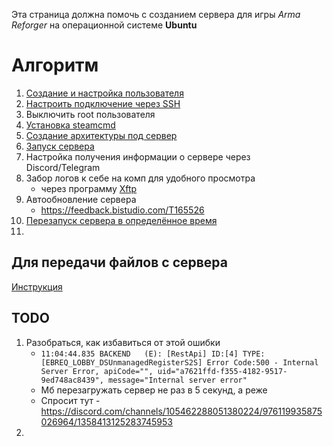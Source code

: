 Эта страница должна помочь с созданием сервера для игры _Arma Reforger_ на операционной системе **Ubuntu**

# Алгоритм
1. [Создание и настройка пользователя](CreateUser.md)
2. [Настроить подключение через SSH](SettingSSHConnection.md)
3. Выключить root пользователя
4. [Установка steamcmd](InstallSteamCmd.md)
5. [Создание архитектуры под сервер](CreateArchitecture.md)
6. [Запуск сервера](StartServer.md)
7. Настройка получения информации о сервере через Discord/Telegram
8. Забор логов к себе на комп для удобного просмотра
   - через программу [Xftp](https://www.netsarang.com/en/xftp/)
9. Автообновление сервера
   - https://feedback.bistudio.com/T165526
10. [Перезапуск сервера в определённое время](Restart.md)
11. 

## Для передачи файлов с сервера
[Инструкция](MoveFilesFromServer.md)


## TODO
1. Разобраться, как избавиться от этой ошибки
   - `11:04:44.835 BACKEND   (E): [RestApi] ID:[4] TYPE:[EBREQ_LOBBY_DSUnmanagedRegisterS2S] Error Code:500 - Internal Server Error, apiCode="", uid="a7621ffd-f355-4182-9517-9ed748ac8439", message="Internal server error"`
   - Мб перезагружать сервер не раз в 5 секунд, а реже
   - Спросит тут - https://discord.com/channels/105462288051380224/976119935875026964/1358413125283745953
2. 
